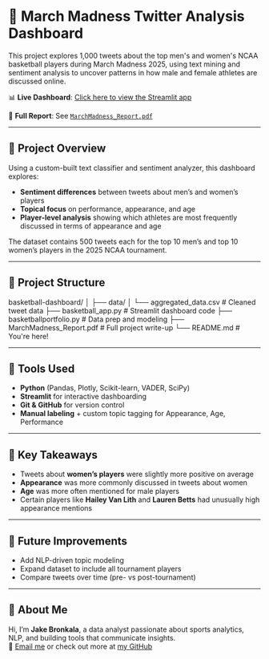 # 🏀 March Madness Twitter Analysis Dashboard

This project explores 1,000 tweets about the top men's and women's NCAA basketball players during March Madness 2025, using text mining and sentiment analysis to uncover patterns in how male and female athletes are discussed online.

📊 **Live Dashboard**: [Click here to view the Streamlit app](https://jakebronkala-basketball-dashboard.streamlit.app)

📄 **Full Report**: See [`MarchMadness_Report.pdf`](MarchMadness_Report.pdf)

---

## 🚀 Project Overview

Using a custom-built text classifier and sentiment analyzer, this dashboard explores:

- **Sentiment differences** between tweets about men’s and women’s players
- **Topical focus** on performance, appearance, and age
- **Player-level analysis** showing which athletes are most frequently discussed in terms of appearance and age

The dataset contains 500 tweets each for the top 10 men’s and top 10 women’s players in the 2025 NCAA tournament.

---

## 📁 Project Structure

basketball-dashboard/
│
├── data/
│ └── aggregated_data.csv # Cleaned tweet data
├── basketball_app.py # Streamlit dashboard code
├── basketballportfolio.py # Data prep and modeling
├── MarchMadness_Report.pdf # Full project write-up
└── README.md # You're here!

---

## 🧠 Tools Used

- **Python** (Pandas, Plotly, Scikit-learn, VADER, SciPy)
- **Streamlit** for interactive dashboarding
- **Git & GitHub** for version control
- **Manual labeling** + custom topic tagging for Appearance, Age, Performance

---

## 📌 Key Takeaways

- Tweets about **women’s players** were slightly more positive on average
- **Appearance** was more commonly discussed in tweets about women
- **Age** was more often mentioned for male players
- Certain players like **Hailey Van Lith** and **Lauren Betts** had unusually high appearance mentions

---

## 🧪 Future Improvements

- Add NLP-driven topic modeling
- Expand dataset to include all tournament players
- Compare tweets over time (pre- vs post-tournament)

---

## 🙋 About Me

Hi, I’m **Jake Bronkala**, a data analyst passionate about sports analytics, NLP, and building tools that communicate insights.  
📧 [Email me](mailto:jakebronkala@gmail.com) or check out more at [my GitHub](https://github.com/JakeBronkala)
